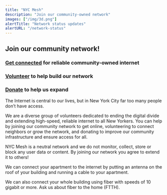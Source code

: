 ```yaml
---
title: "NYC Mesh"
description: "Join our community-owned network"
images: ["/img/3d.png"]
alertTitle: "Network status updates"
alertURL: "/network-status"
---
```


## Join our community network!

### <a href="/join" class="blue">Get connected</a> for reliable community-owned internet

### <a href="/volunteer" class="blue">Volunteer</a> to help build our network

### <a href="/donate" class="blue">Donate</a> to help us expand

The Internet is central to our lives, but in New York City far too many people don’t have access.

We are a diverse group of volunteers dedicated to ending the digital divide and extending  high-speed, reliable internet to all New Yorkers. You can help by joining our community network to get online, volunteering to connect neighbors or grow the network, and donating to improve our community infrastructure and ensure access for all.

NYC Mesh is a neutral network and we do not monitor, collect, store or block any user data or content. By joining our network you agree to extend it to others!

We can connect your apartment to the internet by putting an antenna on the roof of your building and running a cable to your apartment.

We can also connect your whole building using fiber with speeds of 10 gigabit or more. Ask us about fiber to the home (FTTH).

